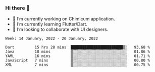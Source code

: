 ### Hi there 👋

<!--
**devcat37/devcat37** is a ✨ _special_ ✨ repository because its `README.md` (this file) appears on your GitHub profile.-->


- 🔭 I’m currently working on Chimicum application.
- 🌱 I’m currently learning Flutter/Dart.
- 👯 I’m looking to collaborate with UI designers.
<!-- - 🤔 I’m looking for help with ... -->

<!--START_SECTION:waka-->
```text
Week: 14 January, 2022 - 20 January, 2022

Dart         15 hrs 28 mins  ███████████████████████▒░   93.68 % 
Java         18 mins         ▒░░░░░░░░░░░░░░░░░░░░░░░░   01.86 % 
YAML         16 mins         ▒░░░░░░░░░░░░░░░░░░░░░░░░   01.71 % 
JavaScript   7 mins          ▒░░░░░░░░░░░░░░░░░░░░░░░░   00.80 % 
XML          7 mins          ▒░░░░░░░░░░░░░░░░░░░░░░░░   00.75 % 
```
<!--END_SECTION:waka-->

